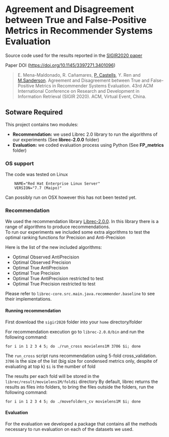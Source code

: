 # Agreement and Disagreement between True and False-Positive Metrics in Recommender Systems Evaluation
Source code used for the results reported in the [SIGIR2020 paper](http://marksanderson.org/publications/my_papers/sigir2020.pdf)

Paper DOI (https://doi.org/10.1145/3397271.3401096)

> E. Mena-Maldonado, R. Cañamares, [P. Castells](http://ir.ii.uam.es/castells), Y. Ren and [M.Sanderson](http://marksanderson.org). Agreement and Disagreement between True and False-Positive Metrics in Recommender Systems Evaluation. 43rd ACM International Conference on Research and Development in Information Retrieval (SIGIR 2020). ACM, Virtual Event, China.

## Sotware Required
This project contains two modules:
- **Recommendation:** we used Librec 2.0 library to run the algorithms of our experiments (See **librec-2.0.0** folder)
- **Evaluation:** we coded evaluation process using Python (See **FP_metrics** folder)

### OS support
The code was tested on Linux

        NAME="Red Hat Enterprise Linux Server"
        VERSION="7.7 (Maipo)"
        
Can possibly run on OSX however this has not been tested yet.

### Recommendation
We used the recommendation library [Librec-2.0.0](https://www.librec.net/). In this library there is a range of algorithms to produce recommendations.  
To run our experiments we included some extra algorithms to test the optimal ranking functions for Precision and Anti-Precision

Here is the list of the new included algorithms:

- Optimal Observed AntiPrecision
- Optimal Observed Precision
- Optimal True AntiPrecision
- Optimal True Precision
- Optimal True AntiPrecision restricted to test
- Optimal True Precision restricted to test

Please refer to `librec-core.src.main.java.recommender.baseline` to see their implementations.

#### Running recommendation
First download the `sigir2020` folder into your `home` directory/folder

For recommendation execution go to `librec-2.0.0/bin` and run the following command:

    for i in 1 2 3 4 5; do ./run_cross movielens1M 3706 $i; done 

The `run_cross` script runs recommendation using 5-fold cross_validation.
`3706` is the size of the list (big size for condensed metrics only, despite of evaluating at top k)
`$i` is the number of fold 

The results per each fold will be stored in the `librec/result/movielens1M/fold$i` directory
By default, librec returns the results as files into folders, to bring the files outside the folders, run the following command:

    for i in 1 2 3 4 5; do ./movefolders_cv movielens1M $i; done

#### Evaluation

For the evaluation we developed a package that contains all the methods necessary to run evaluation on each of the datasets we used.





